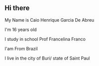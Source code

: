 ## Hi there 

My Name is Caio Henrique Garcia De Abreu

I'm 16 years old

I study in school Prof Francelina Franco

I'am From Brazil

I live in the city of Buri/ state of Saint Paul
